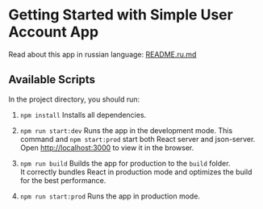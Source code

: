 # Getting Started with Simple User Account App

Read about this app in russian language: [README.ru.md](README.ru.md)

## Available Scripts

In the project directory, you should run:

1. `npm install`
   Installs all dependencies.

2. `npm run start:dev`
   Runs the app in the development mode. This command and `npm start:prod` start both React server and json-server.\
   Open [http://localhost:3000](http://localhost:3000) to view it in the browser.

3. `npm run build`
   Builds the app for production to the `build` folder.\
   It correctly bundles React in production mode and optimizes the build for the best performance.

4. `npm run start:prod`
   Runs the app in production mode.
